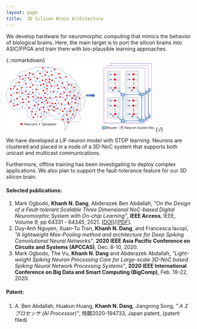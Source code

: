```yaml
---
layout: page
title:  3D Silicon Brain Architecture
---
```


We develop hardware for neuromorphic computing that mimics the behavior of biological brains. Here, the main target is to port the silicon brains into ASIC/FPGA and train them with bio-plausible learning approaches.

{::nomarkdown}
<img src="../images/3D-Silicon-Brain.svg" class="icenter" width=80%>
{:/}

We have developed a LIF neuron model with STDP learning. Neurons are clustered and placed in a node of a 3D-NoC system that supports both unicast and multicast communications.

Furthermore, offline training has been investigating to deploy complex applications. We also plan to support the fault-tolerance feature for our 3D silicon brain.

#### Selected publications:
1. Mark Ogbodo, **Khanh N. Dang**,  Abderazek Ben Abdallah,  *"On the Design of a  Fault-tolerant Scalable Three Dimensional NoC-based  Digital Neuromorphic System with On-chip Learning"*, **IEEE Access**, IEEE, Volume 9, pp 64331 - 64345, 2021. \[[DOI](https://doi.org/10.1109/ACCESS.2021.3071089)\]/\[[PDF](https://ieeexplore.ieee.org/stamp/stamp.jsp?tp=&arnumber=9395458)\].
1. Duy-Anh Nguyen, Xuan-Tu Tran, **Khanh N. Dang**, and Francesca Iacopi,  *"A lightweight Max-Pooling method and architecture for Deep Spiking Convolutional Neural Networks"*,  **2020 IEEE Asia Pacific Conference on Circuits and Systems (APCCAS)**, Dec. 8-10, 2020.
1. Mark Ogbodo, The Vu, **Khanh N. Dang** and Abderazek Abdallah, *"Light-weight Spiking Neuron Processing Core for Large-scale 3D-NoC based Spiking Neural Network Processing Systems"*, **2020 IEEE International Conference on Big Data and Smart Computing (BigComp)**, Feb. 19-22, 2020.

#### Patent:

1. A. Ben Abdallah, Huakun Huang, **Khanh N. Dang**, Jiangning Song, *"ＡＩプロセッサ (AI Processor)"*, 特願2020-194733, Japan patent, (patent filed)
